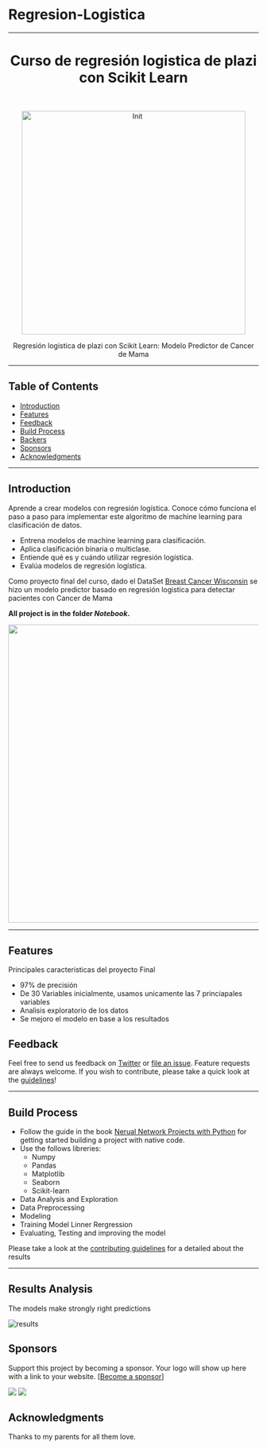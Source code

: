 # Regresion-Logistica

-----


<h1 align="center"> Curso de regresión logistica de plazi con Scikit Learn </h1> <br>
<p align="center">
  <!--<a href="https://gitpoint.co/"> -->
    <img alt="Init" title="Presentation" src="https://storage.googleapis.com/kaggle-datasets-images/180/384/3da2510581f9d3b902307ff8d06fe327/dataset-cover.jpg" width="450">
  </a>
</p>

<p align="center">
  Regresión logistica de plazi con Scikit Learn: Modelo Predictor de Cancer de Mama
</p>

<!-- 
<p align="center">
  <a href="https://itunes.apple.com/us/app/gitpoint/id1251245162?mt=8">
    <img alt="Download on the App Store" title="App Store" src="http://i.imgur.com/0n2zqHD.png" width="140">
  </a>

  <a href="https://play.google.com/store/apps/details?id=com.gitpoint">
    <img alt="Get it on Google Play" title="Google Play" src="http://i.imgur.com/mtGRPuM.png" width="140">
  </a>
</p> 
-->

<!-- START doctoc generated TOC please keep comment here to allow auto update -->
<!-- DON'T EDIT THIS SECTION, INSTEAD RE-RUN doctoc TO UPDATE -->

-----

## Table of Contents

- [Introduction](#introduction)
- [Features](#features)
- [Feedback](#feedback)
- [Build Process](#build-process)
- [Backers](#backers-)
- [Sponsors](#sponsors-)
- [Acknowledgments](#acknowledgments)

<!-- [Contributors](#contributors) -->
<!-- END doctoc generated TOC please keep comment here to allow auto update -->

-----

## Introduction

Aprende a crear modelos con regresión logística. Conoce cómo funciona el paso a paso para implementar este algoritmo de machine learning para clasificación de datos.

- Entrena modelos de machine learning para clasificación.
- Aplica clasificación binaria o multiclase.
- Entiende qué es y cuándo utilizar regresión logística.
- Evalúa modelos de regresión logística.

Como proyecto final del curso, dado el DataSet [Breast Cancer Wisconsin](https://www.kaggle.com/datasets/uciml/breast-cancer-wisconsin-data) se hizo un modelo predictor basado en regresión logistica para detectar pacientes con Cancer de Mama

**All project is in the folder *Notebook*.**

<p align="center">
  <img src = "https://static.platzi.com/cdn-cgi/image/width=1024,quality=35,format=auto/media/landing-projects/og-regresion-logistica-python-scikit-learn.png", width="600">
</p>

-----

## Features

Principales caracteristicas del proyecto Final

- 97% de precisión
- De 30 Variables inicialmente, usamos unicamente las 7 princiapales variables
- Analisis exploratorio de los datos
- Se mejoro el modelo en base a los resultados


## Feedback

Feel free to send us feedback on [Twitter](https://twitter.com/dionicio_98) or [file an issue](https://github.com/dionicio-alberto/Predicting-Diabetes-with-Neural-Networks/issues/new). Feature requests are always welcome. If you wish to contribute, please take a quick look at the [guidelines](./CONTRIBUTING.md)!

<!-- If there's anything you'd like to chat about, please feel free to join our [Gitter chat](https://gitter.im/git-point)! -->

-----

<!-- ## Contributors

This project follows the [all-contributors](https://github.com/kentcdodds/all-contributors) specification and is brought to you by these [awesome contributors](./CONTRIBUTORS.md).

----- -->


## Build Process

- Follow the guide in the book [Nerual Network Projects with Python](https://www.amazon.com/Neural-Network-Projects-Python-ultimate/dp/1789138906) for getting started building a project with native code.
- Use the follows libreries:
  - Numpy
  - Pandas
  - Matplotlib
  - Seaborn
  - Scikit-learn
- Data Analysis and Exploration
- Data Preprocessing
- Modeling 
- Training Model Linner Rergression
- Evaluating, Testing and improving the model

Please take a look at the [contributing guidelines](./CONTRIBUTING.md) for a detailed about the results

-----

## Results Analysis

The models make strongly right predictions

![results](https://i.imgur.com/ZGFRdIc.png)

<!--  ## Backers [![Backers on Open Collective](https://opencollective.com/git-point/backers/badge.svg)](#backers)

Thank you to all our backers! 🙏 [[Become a backer](https://opencollective.com/git-point#backer)]

<a href="https://opencollective.com/git-point#backers" target="_blank"><img src="https://opencollective.com/git-point/backers.svg?width=890"></a> -->


## Sponsors <!-- [![Sponsors on Open Collective](https://opencollective.com/git-point/sponsors/badge.svg)](#sponsors) -->

Support this project by becoming a sponsor. Your logo will show up here with a link to your website. [[Become a sponsor](https://www.linkedin.com/in/dionicio-perez-landero-446605170/)]

<a href="https://www.linkedin.com/in/dionicio-perez-landero-446605170/" target="_blank"><img src="https://opencollective.com/git-point/sponsor/0/avatar.svg"></a>
<a href="https://www.linkedin.com/in/dionicio-perez-landero-446605170/" target="_blank"><img src="https://opencollective.com/git-point/sponsor/1/avatar.svg"></a>

## Acknowledgments

Thanks to my parents for all them love.
